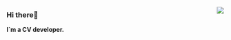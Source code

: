 <a href="https://passer-by.com/" target="_blank"><img align="right" src="https://github-readme-stats.vercel.app/api?username=pchuan98&show_icons=true&count_private=false&theme=tokyonight" /></a>

### Hi there👋

**I`m a CV developer.**
